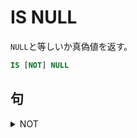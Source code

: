 # IS NULL

`NULL`と等しいか真偽値を返す。

```sql
IS [NOT] NULL
```

## 句

<details><summary>NOT</summary>

```sql
NOT
```

</details>
